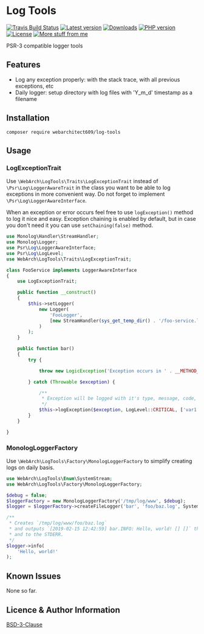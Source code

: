Log Tools
=========
[![Travis Build Status](https://travis-ci.org/webarchitect609/log-tools.svg?branch=master)](https://travis-ci.org/webarchitect609/log-tools)
[![Latest version](https://img.shields.io/github/v/tag/webarchitect609/log-tools?sort=semver)](https://github.com/webarchitect609/log-tools/releases)
[![Downloads](https://img.shields.io/packagist/dt/webarchitect609/log-tools)](https://packagist.org/packages/webarchitect609/log-tools)
[![PHP version](https://img.shields.io/packagist/php-v/webarchitect609/log-tools)](https://www.php.net/supported-versions.php)
[![License](https://img.shields.io/github/license/webarchitect609/log-tools)](LICENSE.md)
[![More stuff from me](https://img.shields.io/badge/packagist-webarchitect609-blueviolet)](https://packagist.org/packages/webarchitect609/)

PSR-3 compatible logger tools

Features
--------

- Log any exception properly: with the stack trace, with all previous exceptions, etc
- Daily logger: setup directory with log files with 'Y_m_d' timestamp as a filename

Installation
------------
`composer require webarchitect609/log-tools`

Usage
-----

### LogExceptionTrait

Use `\WebArch\LogTools\Traits\LogExceptionTrait` instead of `\Psr\Log\LoggerAwareTrait` in the class you want to be
able to log exceptions in more convenient way. Do not forget to implement `\Psr\Log\LoggerAwareInterface`.

When an exception or error occurs feel free to use `logException()` method to log it nice and easy. Exception chaining
is enabled by default, but in case you don't need it you can use `setChaining(false)` method.

```php
use Monolog\Handler\StreamHandler;
use Monolog\Logger;
use Psr\Log\LoggerAwareInterface;
use Psr\Log\LogLevel;
use WebArch\LogTools\Traits\LogExceptionTrait;

class FooService implements LoggerAwareInterface
{
    use LogExceptionTrait;

    public function __construct()
    {
        $this->setLogger(
            new Logger(
                'FooLogger',
                [new StreamHandler(sys_get_temp_dir() . '/foo-service.log')]
            )        
        );
    }

    public function bar()
    {
        try {

            throw new LogicException('Exception occurs in ' . __METHOD__);

        } catch (Throwable $exception) {

            /**
             * Exception will be logged with it's type, message, code, file, line and stack trace.
             */
            $this->logException($exception, LogLevel::CRITICAL, ['var1' => 'ABC']);
        }
    }

}
```

### MonologLoggerFactory

Use `\WebArch\LogTools\Factory\MonologLoggerFactory` to simplify creating logs on daily basis.

```php
use WebArch\LogTools\Enum\SystemStream;
use WebArch\LogTools\Factory\MonologLoggerFactory;

$debug = false;
$loggerFactory = new MonologLoggerFactory('/tmp/log/www', $debug);
$logger = $loggerFactory->createFileLogger('bar', 'foo/baz.log', SystemStream::STDERR);

/**
 * Creates `/tmp/log/www/foo/baz.log`
 * and outputs `[2019-02-15 12:42:59] bar.INFO: Hello, world! [] []` there
 * and to the STDERR. 
 */
$logger->info(
    'Hello, world!'
);
```

Known Issues
------------
None so far.

Licence & Author Information
----------------------------
[BSD-3-Clause](LICENSE.md)
